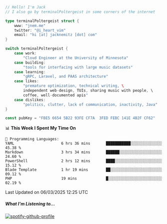 ```go
// Hello! I'm Jack
// I also go by terminalPoltergeist in some corners of the internet

type terminalPoltergeist struct {
    www: "jnem.me"
    twitter: "@i_heart_vim"
    email: "hi [at] jacknemitz [dot] com"
}

switch terminalPoltergeist {
    case work:
        "Cloud Engineer at the University of Minnesota"
    case building:
        "tools for interfacing with large music datasets"
    case learning:
        "gRPC, Laravel, and PAAS architecture"
    case likes:
        "premature optimization, technical writing, \
        independent web-design, TUIs, sharing music with people, \
        coffee, well-documented apis"
    case dislikes:
        "politics, clutter, lack of communication, inactivity, Java"
}

const pubKey = "FBE5 6654 5B22 93FE CF7A  3FED FEBC 141E 4B2F CF62"
```

<!--START_SECTION:waka-->
📊 **This Week I Spent My Time On** 

```text
💬 Programming Languages: 
YAML                     6 hrs 36 mins       ███████████░░░░░░░░░░░░░░   45.38 % 
Markdown                 3 hrs 34 mins       ██████░░░░░░░░░░░░░░░░░░░   24.60 % 
PowerShell               2 hrs 12 mins       ████░░░░░░░░░░░░░░░░░░░░░   15.12 % 
Blade Template           1 hr 19 mins        ██░░░░░░░░░░░░░░░░░░░░░░░   09.12 % 
PHP                      19 mins             █░░░░░░░░░░░░░░░░░░░░░░░░   02.19 % 
```


 Last Updated on 06/03/2025 12:25 UTC
<!--END_SECTION:waka-->

##### What I'm Listening to...

[![spotify-github-profile](https://jnem.me/listening-item?maxAge=2592000)](https://jnem.me/listening)
